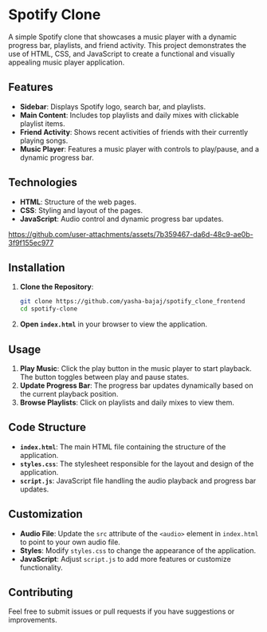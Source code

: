 # Spotify Clone

A simple Spotify clone that showcases a music player with a dynamic progress bar, playlists, and friend activity. This project demonstrates the use of HTML, CSS, and JavaScript to create a functional and visually appealing music player application.

## Features

- **Sidebar**: Displays Spotify logo, search bar, and playlists.
- **Main Content**: Includes top playlists and daily mixes with clickable playlist items.
- **Friend Activity**: Shows recent activities of friends with their currently playing songs.
- **Music Player**: Features a music player with controls to play/pause, and a dynamic progress bar.

## Technologies

- **HTML**: Structure of the web pages.
- **CSS**: Styling and layout of the pages.
- **JavaScript**: Audio control and dynamic progress bar updates.
  

https://github.com/user-attachments/assets/7b359467-da6d-48c9-ae0b-3f9f155ec977

## Installation

1. **Clone the Repository**:
    ```bash
    git clone https://github.com/yasha-bajaj/spotify_clone_frontend
    cd spotify-clone
    ```

2. **Open `index.html`** in your browser to view the application.

## Usage

1. **Play Music**: Click the play button in the music player to start playback. The button toggles between play and pause states.
2. **Update Progress Bar**: The progress bar updates dynamically based on the current playback position.
3. **Browse Playlists**: Click on playlists and daily mixes to view them.

## Code Structure

- **`index.html`**: The main HTML file containing the structure of the application.
- **`styles.css`**: The stylesheet responsible for the layout and design of the application.
- **`script.js`**: JavaScript file handling the audio playback and progress bar updates.

## Customization

- **Audio File**: Update the `src` attribute of the `<audio>` element in `index.html` to point to your own audio file.
- **Styles**: Modify `styles.css` to change the appearance of the application.
- **JavaScript**: Adjust `script.js` to add more features or customize functionality.

## Contributing

Feel free to submit issues or pull requests if you have suggestions or improvements.

